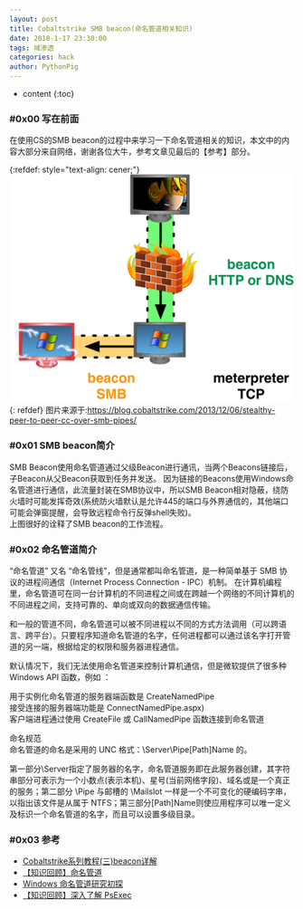 ```yaml
---
layout: post
title: Cobaltstrike SMB beacon(命名管道相关知识) 
date: 2018-1-17 23:30:00
tags: 域渗透
categories: hack 
author: PythonPig
---
```

* content
{:toc}


### \#0x00 写在前面 
在使用CS的SMB beacon的过程中来学习一下命名管道相关的知识，本文中的内容大部分来自网络，谢谢各位大牛，参考文章见最后的【参考】部分。  

{:refdef: style="text-align: cener;"}
![smb beacon](https://github.com/PythonPig/PythonPig.github.io/blob/master/images/Cobaltstrike%20SMB%20beacon(命名管道相关知识)%20/smb%20beacon.png?raw=true)
{: refdef}
图片来源于:https://blog.cobaltstrike.com/2013/12/06/stealthy-peer-to-peer-cc-over-smb-pipes/




### \#0x01 SMB beacon简介
SMB Beacon使用命名管道通过父级Beacon进行通讯，当两个Beacons链接后，子Beacon从父Beacon获取到任务并发送。
因为链接的Beacons使用Windows命名管道进行通信，此流量封装在SMB协议中，所以SMB Beacon相对隐蔽，绕防火墙时可能发挥奇效(系统防火墙默认是允许445的端口与外界通信的，其他端口可能会弹窗提醒，会导致远程命令行反弹shell失败)。  
上图很好的诠释了SMB beacon的工作流程。  

### \#0x02 命名管道简介
“命名管道” 又名 “命名管线”，但是通常都叫命名管道，是一种简单基于 SMB 协议的进程间通信（Internet Process Connection - IPC）机制。 在计算机编程里，命名管道可在同一台计算机的不同进程之间或在跨越一个网络的不同计算机的不同进程之间，支持可靠的、单向或双向的数据通信传输。  

和一般的管道不同，命名管道可以被不同进程以不同的方式方法调用（可以跨语言、跨平台）。只要程序知道命名管道的名字，任何进程都可以通过该名字打开管道的另一端，根据给定的权限和服务器进程通信。  

默认情况下，我们无法使用命名管道来控制计算机通信，但是微软提供了很多种 Windows API 函数，例如 ：  

用于实例化命名管道的服务器端函数是 CreateNamedPipe  
接受连接的服务器端功能是 ConnectNamedPipe.aspx)  
客户端进程通过使用 CreateFile 或 CallNamedPipe 函数连接到命名管道  

命名规范  
命名管道的命名是采用的 UNC 格式：\\Server\Pipe\[Path]Name 的。  

第一部分\\Server指定了服务器的名字，命名管道服务即在此服务器创建，其字符串部分可表示为一个小数点(表示本机)、星号(当前网络字段)、域名或是一个真正的服务；第二部分 \Pipe 与邮槽的 \Mailslot 一样是一个不可变化的硬编码字串，以指出该文件是从属于 NTFS；第三部分[Path]Name则使应用程序可以唯一定义及标识一个命名管道的名字，而且可以设置多级目录。  
 

### \#0x03 参考
* [Cobaltstrike系列教程(三)beacon详解](https://blog.csdn.net/qq_26091745/article/details/98103437)
* [【知识回顾】命名管道](https://rcoil.me/2019/11/%E3%80%90%E7%9F%A5%E8%AF%86%E5%9B%9E%E9%A1%BE%E3%80%91%E5%91%BD%E5%90%8D%E7%AE%A1%E9%81%93/)
* [Windows 命名管道研究初探](https://www.anquanke.com/post/id/190207#h2-0)
* [【知识回顾】深入了解 PsExec](https://rcoil.me/2019/08/%E3%80%90%E7%9F%A5%E8%AF%86%E5%9B%9E%E9%A1%BE%E3%80%91%E6%B7%B1%E5%85%A5%E4%BA%86%E8%A7%A3%20PsExec/)
